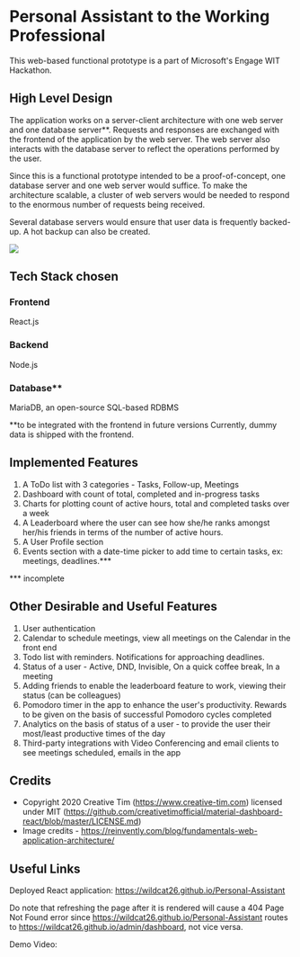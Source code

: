 # Personal Assistant to the Working Professional

This web-based functional prototype is a part of Microsoft's Engage WIT 
Hackathon.



## High Level Design
The application works on a server-client architecture with one web server and one database server**. Requests and responses are exchanged with the frontend of the application by the web server. The web server also interacts with the database server to reflect the operations performed by the user. 

Since this is a functional prototype intended to be a proof-of-concept, one database server and one web server would suffice. To make the architecture scalable, a cluster of web servers would be needed to respond to the enormous number of requests being received.

Several database servers would ensure that user data is frequently backed-up. A hot backup can also be created.

![](https://i.imgur.com/HzCWsP7.png)

## Tech Stack chosen

### Frontend
React.js

### Backend
Node.js

### Database** 
MariaDB, an open-source SQL-based RDBMS

**to be integrated with the frontend in future versions
Currently, dummy data is shipped with the frontend.



## Implemented Features
1. A ToDo list with 3 categories - Tasks, Follow-up, Meetings
2. Dashboard with count of total, completed and in-progress tasks
3. Charts for plotting count of active hours, total and completed tasks over a week
4. A Leaderboard where the user can see how she/he ranks amongst her/his friends in terms of the number of active hours.
5. A User Profile section
6. Events section with a date-time picker to add time to certain tasks, ex: meetings, deadlines.***

*** incomplete

## Other Desirable and Useful Features
1. User authentication
2. Calendar to schedule meetings, view all meetings on the Calendar in the front end
3. Todo list with reminders. Notifications for approaching deadlines.
4. Status of a user - Active, DND, Invisible, On a quick coffee break, In a meeting
5. Adding friends to enable the leaderboard feature to work, viewing their status (can be colleagues)
6. Pomodoro timer in the app to enhance the user's productivity. Rewards to be given on the basis of successful Pomodoro cycles completed
7. Analytics on the basis of status of a user - to provide the user their most/least productive times of the day
8. Third-party integrations with Video Conferencing and email clients to see meetings scheduled, emails in the app


## Credits
- Copyright 2020 Creative Tim (https://www.creative-tim.com) licensed under MIT (https://github.com/creativetimofficial/material-dashboard-react/blob/master/LICENSE.md)
- Image credits - https://reinvently.com/blog/fundamentals-web-application-architecture/

## Useful Links

Deployed React application: https://wildcat26.github.io/Personal-Assistant

Do note that refreshing the page after it is rendered will cause a 404 Page Not Found error since https://wildcat26.github.io/Personal-Assistant routes to https://wildcat26.github.io/admin/dashboard, not vice versa.

Demo Video:

